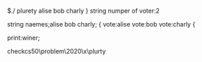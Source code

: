 $./ plurety alise bob charly
}
string numper of voter:2

string naemes;alise bob charly;
{
vote:alise
vote:bob
vote:charly
{

print:winer;

checkcs50\problem\2020\x\plurty
